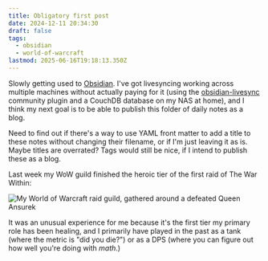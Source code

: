 ```yaml
---
title: Obligatory first post
date: 2024-12-11 20:34:30
draft: false
tags:
  - obsidian
  - world-of-warcraft
lastmod: 2025-06-16T19:18:13.350Z
---
```

Slowly getting used to [Obsidian](https://obsidian.md). I've got livesyncing working across multiple machines without actually paying for it (using the [obsidian-livesync](https://github.com/vrtmrz/obsidian-livesync) community plugin and a CouchDB database on my NAS at home), and I think my next goal is to be able to publish this folder of daily notes as a blog.

Need to find out if there's a way to use YAML front matter to add a title to these notes without changing their filename, or if I'm just leaving it as is. Maybe titles are overrated? Tags would still be nice, if I intend to publish these as a blog.

Last week my WoW guild finished the heroic tier of the first raid of The War Within:

![My World of Warcraft raid guild, gathered around a defeated Queen Ansurek](/ob/posts/attachments/Pasted%20image%2020241211165034.png)

It was an unusual experience for me because it's the first tier my primary role has been healing, and I primarily have played in the past as a tank (where the metric is "did you die?") or as a DPS (where you can figure out how well you're doing with *math*.)
